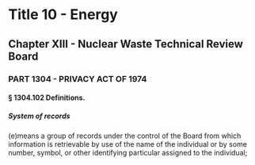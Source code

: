 
# Title 10 - Energy
## Chapter XIII - Nuclear Waste Technical Review Board
### PART 1304 - PRIVACY ACT OF 1974
#### § 1304.102 Definitions.
##### System of records

(e)means a group of records under the control of the Board from which information is retrievable by use of the name of the individual or by some number, symbol, or other identifying particular assigned to the individual;
